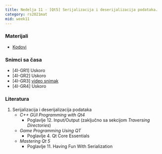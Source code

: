 ```yaml
---
title: Nedelja 11 - [Qt5] Serijalizacija i deserijalizacija podataka.
category: rs2021mat
mid: week11
---
```


### Materijali

- [Kodovi](https://github.com/MATF-RS21/zvanicni-materijali/tree/main/11-serijalizacija)

### Snimci sa časa

- [4I-GR1] Uskoro
- [4I-GR2] Uskoro
- [4I-GR3] [video snimak](http://enastava.matf.bg.ac.rs/~nikola_ajzenhamer/2020-2021/rs/RS%2011/RS%2011_player.html)
- [4I-GR4] Uskoro

### Literatura

1. Serijalizacija i deserijalizacija podataka
    - _C++ GUI Programming with Qt4_
        - Poglavlje 12. Input/Output (zaključno sa sekcijom _Traversing Directories_)
    - _Game Programming Using QT_
        - Poglavlje 4. Qt Core Essentials
    - _Mastering Qt 5_
        - Poglavlje 11. Having Fun With Serialization
